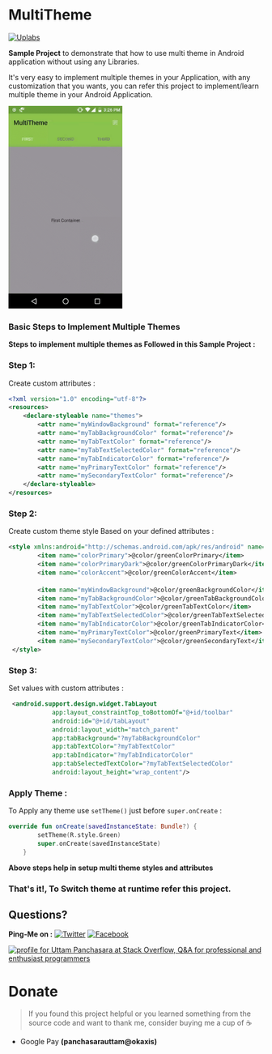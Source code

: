 # MultiTheme
[![Uplabs](https://img.shields.io/badge/Uplabs-multitheme-orange.svg)](https://www.uplabs.com/posts/multitheme)

**Sample Project** to demonstrate that how to use multi theme in Android application without using any Libraries.

It's very easy to implement multiple themes in your Application, with any customization that you wants, you can refer this project to implement/learn multiple theme in your Android Application.

 <img src="https://github.com/UttamPanchasara/MultiTheme/blob/master/app/src/main/assets/gif/multitheme.gif" height="400" alt="Screenshot"/> 

### Basic Steps to Implement Multiple Themes

**Steps to implement multiple themes as Followed in this Sample Project :**

### Step 1:
Create custom attributes :

```xml
<?xml version="1.0" encoding="utf-8"?>
<resources>
    <declare-styleable name="themes">
        <attr name="myWindowBackground" format="reference"/>
        <attr name="myTabBackgroundColor" format="reference"/>
        <attr name="myTabTextColor" format="reference"/>
        <attr name="myTabTextSelectedColor" format="reference"/>
        <attr name="myTabIndicatorColor" format="reference"/>
        <attr name="myPrimaryTextColor" format="reference"/>
        <attr name="mySecondaryTextColor" format="reference"/>
    </declare-styleable>
</resources>
```

### Step 2:
Create custom theme style Based on your defined attributes :

```xml
<style xmlns:android="http://schemas.android.com/apk/res/android" name="Green">
        <item name="colorPrimary">@color/greenColorPrimary</item>
        <item name="colorPrimaryDark">@color/greenColorPrimaryDark</item>
        <item name="colorAccent">@color/greenColorAccent</item>

        <item name="myWindowBackground">@color/greenBackgroundColor</item>
        <item name="myTabBackgroundColor">@color/greenTabBackgroundColor</item>
        <item name="myTabTextColor">@color/greenTabTextColor</item>
        <item name="myTabTextSelectedColor">@color/greenTabTextSelectedColor</item>
        <item name="myTabIndicatorColor">@color/greenTabIndicatorColor</item>
        <item name="myPrimaryTextColor">@color/greenPrimaryText</item>
        <item name="mySecondaryTextColor">@color/greenSecondaryText</item>
 </style>
```

### Step 3:
Set values with custom attributes :

```xml
 <android.support.design.widget.TabLayout
            app:layout_constraintTop_toBottomOf="@+id/toolbar"
            android:id="@+id/tabLayout"
            android:layout_width="match_parent"
            app:tabBackground="?myTabBackgroundColor"
            app:tabTextColor="?myTabTextColor"
            app:tabIndicator="?myTabIndicatorColor"
            app:tabSelectedTextColor="?myTabTextSelectedColor"
            android:layout_height="wrap_content"/>
```

### Apply Theme :
To Apply any theme use `setTheme()` just before `super.onCreate` :
```kotlin
override fun onCreate(savedInstanceState: Bundle?) {
        setTheme(R.style.Green)
        super.onCreate(savedInstanceState)
    }
```

**Above steps help in setup multi theme styles and attributes**

### That's it!, To Switch theme at runtime refer this project.

## Questions?
 
 **Ping-Me on :**  [![Twitter](https://img.shields.io/badge/Twitter-%40UTM__Panchasara-blue.svg)](https://twitter.com/UTM_Panchasara)
[![Facebook](https://img.shields.io/badge/Facebook-Uttam%20Panchasara-blue.svg)](https://www.facebook.com/UttamPanchasara94)

 
 <a href="https://stackoverflow.com/users/5719935/uttam-panchasara">
<img src="https://stackoverflow.com/users/flair/5719935.png" width="208" height="58" alt="profile for Uttam Panchasara at Stack Overflow, Q&amp;A for professional and enthusiast programmers" title="profile for Uttam Panchasara at Stack Overflow, Q&amp;A for professional and enthusiast programmers">
</a>


 # Donate
> If you found this project helpful or you learned something from the source code and want to thank me, consider buying me a cup of :coffee:
- Google Pay **(panchasarauttam@okaxis)**
